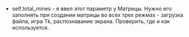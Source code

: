 - self.total_mines - я ввел этот параметр у Матрицы. Нужно его заполнять при создании матрицы во всех трех режмах -
  загрузка файла, игра Tk, распознавание экрана. Проверить, где и как используется.